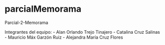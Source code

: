 # parcialMemorama
Parcial-2-Memorama

Integrantes del equipo:
    - Alan Orlando Trejo Tinajero
    - Catalina Cruz Salinas
    - Mauricio Máx Garzón Ruiz
    - Alejandra María Cruz Flores